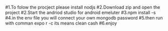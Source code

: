 #1.To folow the procject please install nodjs
#2.Download zip and open the project
#2.Start the andriod studio for android emeluter
#3.npm install -s 
#4.in the env file you will connect your own mongodb password
#5.then run with comman expo r -c  its means clean cash
#6.enjoy
